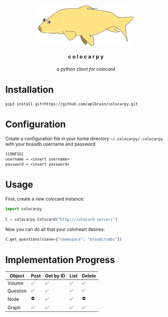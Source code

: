 <p align=center><img align=center src='colocarpy.svg' width=300 /></p>
<h3 align=center>c o l o c a r p y</h3>
<h6 align=center>a python client for colocard</h6>

# Installation

```shell
pip3 install git+https://github.com/aplbrain/colocarpy.git
```

# Configuration

Create a configuration file in your home directory `~/.colocarpy/.colocarpy` with your bossdb username and password:

```
[CONFIG]
username = <insert username>
password = <insert password>
```

# Usage

First, create a new colocard instance:

```python
import colocarpy

C = colocarpy.Colocard("http://colocard-server/")
```

Now you can do all that your coloheart desires:

```python
C.get_questions(sieve={"namespace": "breadcrumbs"})
```

# Implementation Progress

| Object   | Post | Get by ID | List | Delete |
|----------|------|-----------|------|--------|
| Volume   | ✅ | ✅ | ✅ | ✅ |
| Question | ✅ | ✅ | ✅ | ✅ |
| Node     | ⛔ | ✅ | ✅ | ⛔ |
| Graph    | ✅ | ✅ | ✅ | ✅ |

